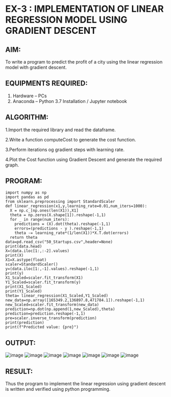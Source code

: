 # EX-3 : IMPLEMENTATION OF LINEAR REGRESSION  MODEL USING GRADIENT DESCENT

## AIM:
To write a program to predict the profit of a city using the linear regression model with gradient descent.

## EQUIPMENTS REQUIRED:
1. Hardware – PCs
2. Anaconda – Python 3.7 Installation / Jupyter notebook

## ALGORITHM:
1.Import the required library and read the dataframe.


2.Write a function computeCost to generate the cost function.


3.Perform iterations og gradient steps with learning rate.


4.Plot the Cost function using Gradient Descent and generate the required graph.

## PROGRAM:
```
import numpy as np
import pandas as pd
from sklearn.preprocessing import StandardScaler
def linear_regression(x1,y,learning_rate=0.01,num_iters=1000):
  X = np.c_[np.ones(len(X1)),X1]
  theta = np.zeros(X.shape[1]).reshape(-1,1)
  for _ in range(num_iters):
    predictions = (X).dot(theta).reshape(-1,1)
    errors=(predictions - y ).reshape(-1,1)
    theta -= learning_rate*(1/len(X1))*X.T.dot(errors)
  return theta
data=pd.read_csv("50_Startups.csv",header=None)
print(data.head)
X=(data.iloc[1:,:-2].values)
print(X)
X1=X.astype(float)
scaler=StandardScaler()
y=(data.iloc[1:,-1].values).reshape(-1,1)
print(y)
X1_Scaled=scaler.fit_transform(X1)
Y1_Scaled=scaler.fit_transform(y)
print(X1_Scaled)
print(Y1_Scaled)
theta= linear_regression(X1_Scaled,Y1_Scaled)
new_data=np.array([165349.2,136897.8,471784.1]).reshape(-1,1)
new_Scaled=scaler.fit_transform(new_data)
prediction=np.dot(np.append(1,new_Scaled),theta)
prediction=prediction.reshape(-1,1)
pre=scaler.inverse_transform(prediction)
print(prediction)
print(f"Predicted value: {pre}")

```

## OUTPUT:

![image](https://github.com/user-attachments/assets/2cdf686e-19ab-4710-92c2-e0c01de38947)
![image](https://github.com/user-attachments/assets/775ca13a-79d7-4952-a395-8748524c2329)
![image](https://github.com/user-attachments/assets/71b4a2a8-27b8-4e79-ac3a-0d76ce5c3a23)
![image](https://github.com/user-attachments/assets/02914ce9-812b-46b6-bbb5-eb2d1d6fa5e2)
![image](https://github.com/user-attachments/assets/629aff89-7c55-49e0-9451-3d5545987927)
![image](https://github.com/user-attachments/assets/f207a2c2-d24c-4a15-b012-a4e3667d5fc2)
![image](https://github.com/user-attachments/assets/90d8b9b8-fcd3-44f2-ae99-964a45e68ac3)









## RESULT:
Thus the program to implement the linear regression using gradient descent is written and verified using python programming.
